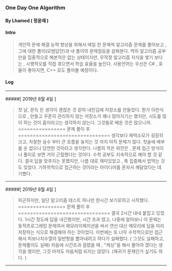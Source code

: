 ### One Day One Algorithm 

#### By Lhamed ( 정윤재 )

#### Intro 
> 개인적 문제 해결 능력 향상을 위해서 매일 한 문제씩 알고리즘 문제를 풀어보고 , 그에 대한 풀이(모범답안)과 내 풀이의 문제점등을 살펴본다. 
> 딱히 알고리즘 공부만을 집중적으로 해본적은 없는 상태이지만, 무작정 알고리즘 지식을 쌓기 보다는 , 시행착오를 직접 겪으면서 학습 효율을 높인다. 
> 사용언어는 우선은 C# , 효율이 좋아지면, C++ 로도 풀어볼 예정이다. 

#### Log
---------
#####[ 2019년 8월 4일 ]
> 첫 날, 문득 든 생각이 괜찮은 것 같아 내친김에 저장소를 만들었다. 
> 뭔가 이런식으로 , 만들고 꾸준히 관리하지 않는 저장소가 꽤나 많아지기는 했지만, 
> 시도를 많이 하는 것이 흠이라고는 생각하지 않는다. 그것들로 배운 것은 많으니까. 
> ================ 문제 풀이 후 ===============================
> 생각보다 체력소모가 굉장히 크고, 자잘한 실수 부터 큰 흐름을 놓치는 것 까지 
> 아직 문제가 많다. 첫술에 배부를 순 없으니 당연한 것이라고 생각한다. 
> 나름의 작은 위안은 , 문제 접근 방식이나 풀이로 보면 거의 근접했다는 것이다. 
> 수학 공부도 지속적으로 해야 할 것 같다. 결국 답을 맞추지는 못했지만, 
> 나름 대로 재미있었고 , 푹 집중해서 밥먹는 것도 잊었다. 
> 기하학적으로 접근하는 것이라는 아이디어를 혼자서 깨달았다는 데 기뻤다. 
----------
#####[ 2019년 8월 4일 ]
> 피곤하지만, 일단 알고리즘 테스트 하나만 한시간 보기로하고 시작했다. 
> ================ 문제 풀이 후 ===============================
> 결국 2시간 내내 붙잡고 있었다. 1시간 정도에 답을 내긴했지만,
> 시간 초과 였고, 나중에 알아보니 이 문제는 동적프로그래밍 문제여서 
> 메모라이제이션을 써서 연산 대신 메모리에 답을 미리 저장하는 식으로
> 해결해야 하는 것이었다. 이번에는 또 너무 수학적으로만 접근해서
> 피보나치수열의 일반항을 뽑아내려고 하다가 실패했다. 
> ( 그것도 실패하고, 문제풀이도 실패)
> 처음에 시간초과 걸렸을 때 , "캐싱"을 해서 풀어야 겠다는 생각을 했지만, 
> 그것 마저도 마음처럼 되지는 않았다. (재귀가 문제인가 싶기도 하다. ) 
----------